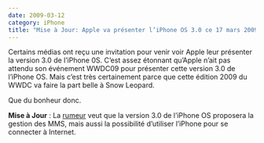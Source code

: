```yaml
---
date: 2009-03-12
category: iPhone
title: "Mise à Jour: Apple va présenter l’iPhone OS 3.0 ce 17 mars 2009"
---
```


Certains médias ont reçu une invitation pour venir voir Apple leur présenter la version 3.0 de l’iPhone 0S.
C’est assez étonnant qu’Apple n’ait pas attendu son événement WWDC09 pour présenter cette version 3.0 de l’iPhone OS.
Mais c’est très certainement parce que cette édition 2009 du WWDC va faire la part belle à Snow Leopard.

Que du bonheur donc.

**Mise à Jour** : La [rumeur] veut que la version 3.0 de l’iPhone OS proposera la gestion des MMS, mais aussi la possibilité d’utiliser l’iPhone pour se connecter à Internet.

[rumeur]: https://web.archive.org/web/20210617202302/http://www.boygeniusreport.com/2009/03/12/apple-iphone-30-os-event-march-17th-we-got-some-info/
